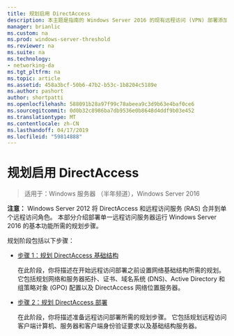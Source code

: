```yaml
---
title: 规划启用 DirectAccess
description: 本主题是指南的 Windows Server 2016 的现有远程访问 (VPN) 部署添加 DirectAccess 的一部分
manager: brianlic
ms.custom: na
ms.prod: windows-server-threshold
ms.reviewer: na
ms.suite: na
ms.technology:
- networking-da
ms.tgt_pltfrm: na
ms.topic: article
ms.assetid: 458a3bcf-50b6-47b2-b53c-1b8204c5189e
ms.author: pashort
author: shortpatti
ms.openlocfilehash: 588091b28a97f99c78abeea9c3d9b63e4baf0ce6
ms.sourcegitcommit: 0d0b32c8986ba7db9536e0b8648d4ddf9b03e452
ms.translationtype: MT
ms.contentlocale: zh-CN
ms.lasthandoff: 04/17/2019
ms.locfileid: "59814888"
---
```

# <a name="plan-to-enable-directaccess"></a>规划启用 DirectAccess

>适用于：Windows 服务器 （半年频道），Windows Server 2016

**注意：** Windows Server 2012 将 DirectAccess 和远程访问服务 (RAS) 合并到单个远程访问角色。 本部分介绍部署单一远程访问服务器运行 Windows Server 2016 的基本功能所需的规划步骤。 

规划阶段包括以下步骤：  
  
-   [步骤 1：规划 DirectAccess 基础结构](step-1-plan-da-inf-davpn.md)  
  
    在此阶段，你将描述在开始远程访问部署之前设置网络基础结构所需的规划。 它包括规划网络和服务器拓扑、证书、域名系统 (DNS)、Active Directory 和组策略对象 (GPO) 配置以及 DirectAccess 网络位置服务器。  
  
-   [步骤 2：规划 DirectAccess 部署](step-2-plan-da-davpn.md)  
  
    在此阶段，你将描述准备远程访问部署所需的规划步骤。 它包括规划远程访问客户端计算机、服务器和客户端身份验证要求以及基础结构服务器。  
  
 
  


